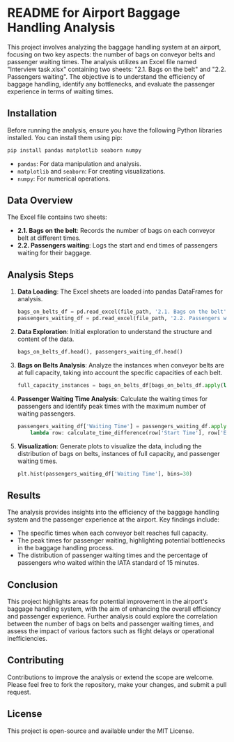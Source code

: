 # README for Airport Baggage Handling Analysis

This project involves analyzing the baggage handling system at an airport, focusing on two key aspects: the number of bags on conveyor belts and passenger waiting times. The analysis utilizes an Excel file named "Interview task.xlsx" containing two sheets: "2.1. Bags on the belt" and "2.2. Passengers waiting". The objective is to understand the efficiency of baggage handling, identify any bottlenecks, and evaluate the passenger experience in terms of waiting times.

## Installation

Before running the analysis, ensure you have the following Python libraries installed. You can install them using pip:

```bash
pip install pandas matplotlib seaborn numpy
```

- `pandas`: For data manipulation and analysis.
- `matplotlib` and `seaborn`: For creating visualizations.
- `numpy`: For numerical operations.

## Data Overview

The Excel file contains two sheets:

- **2.1. Bags on the belt**: Records the number of bags on each conveyor belt at different times.
- **2.2. Passengers waiting**: Logs the start and end times of passengers waiting for their baggage.

## Analysis Steps

1. **Data Loading**: The Excel sheets are loaded into pandas DataFrames for analysis.

    ```python
    bags_on_belts_df = pd.read_excel(file_path, '2.1. Bags on the belt')
    passengers_waiting_df = pd.read_excel(file_path, '2.2. Passengers waiting')
    ```

2. **Data Exploration**: Initial exploration to understand the structure and content of the data.

    ```python
    bags_on_belts_df.head(), passengers_waiting_df.head()
    ```

3. **Bags on Belts Analysis**: Analyze the instances when conveyor belts are at full capacity, taking into account the specific capacities of each belt.

    ```python
    full_capacity_instances = bags_on_belts_df[bags_on_belts_df.apply(lambda row: row['Bags'] >= belt_capacities[row['Processor']], axis=1)]
    ```

4. **Passenger Waiting Time Analysis**: Calculate the waiting times for passengers and identify peak times with the maximum number of waiting passengers.

    ```python
    passengers_waiting_df['Waiting Time'] = passengers_waiting_df.apply(
        lambda row: calculate_time_difference(row['Start Time'], row['End Time']), axis=1)
    ```

5. **Visualization**: Generate plots to visualize the data, including the distribution of bags on belts, instances of full capacity, and passenger waiting times.

    ```python
    plt.hist(passengers_waiting_df['Waiting Time'], bins=30)
    ```

## Results

The analysis provides insights into the efficiency of the baggage handling system and the passenger experience at the airport. Key findings include:

- The specific times when each conveyor belt reaches full capacity.
- The peak times for passenger waiting, highlighting potential bottlenecks in the baggage handling process.
- The distribution of passenger waiting times and the percentage of passengers who waited within the IATA standard of 15 minutes.

## Conclusion

This project highlights areas for potential improvement in the airport's baggage handling system, with the aim of enhancing the overall efficiency and passenger experience. Further analysis could explore the correlation between the number of bags on belts and passenger waiting times, and assess the impact of various factors such as flight delays or operational inefficiencies.

## Contributing

Contributions to improve the analysis or extend the scope are welcome. Please feel free to fork the repository, make your changes, and submit a pull request.

## License

This project is open-source and available under the MIT License.